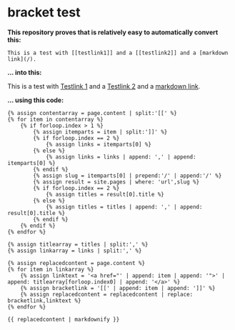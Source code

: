 # bracket test

**This repository proves that is relatively easy to automatically convert this:**

    This is a test with [[testlink1]] and a [[testlink2]] and a [markdown link](/).

**... into this:**

This is a test with [Testlink 1](/testlink1) and a [Testlink 2](/testlink2) and a [markdown link](/).

**... using this code:**

```
{% assign contentarray = page.content | split:'[[' %}
{% for item in contentarray %}
    {% if forloop.index > 1 %}
        {% assign itemparts = item | split:']]' %}
        {% if forloop.index == 2 %}
            {% assign links = itemparts[0] %}
        {% else %}
            {% assign links = links | append: ',' | append: itemparts[0] %}
        {% endif %}
        {% assign slug = itemparts[0] | prepend:'/' | append:'/' %}
        {% assign result = site.pages | where: 'url',slug %}
        {% if forloop.index == 2 %}
            {% assign titles = result[0].title %}
        {% else %}
            {% assign titles = titles | append: ',' | append: result[0].title %}
        {% endif %}
    {% endif %}
{% endfor %}

{% assign titlearray = titles | split:',' %}
{% assign linkarray = links | split:',' %}

{% assign replacedcontent = page.content %}
{% for item in linkarray %}
    {% assign linktext = '<a href="' | append: item | append: '">' | append: titlearray[forloop.index0] | append: '</a>' %}
    {% assign bracketlink = '[[' | append: item | append: ']]' %}
    {% assign replacedcontent = replacedcontent | replace: bracketlink,linktext %}
{% endfor %}

{{ replacedcontent | markdownify }}
```
